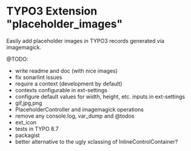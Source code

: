# TYPO3 Extension "placeholder_images"
Easily add placeholder images in TYPO3 records generated via imagemagick.

@TODO:
- write readme and doc (with nice images)
- fix sonarlint issues 
- require a context (development by default) 
- contexts configurable in ext-settings
- configure default values for width, height, etc. inputs in ext-settings
- gif,jpg,png
- PlaceholderController and imagemagick operations  
- remove any console.log, var_dump and @todos 
- ext_icon
- tests in TYPO 8.7
- packagist
- better alternative to the ugly xclassing of InlineControlContainer?
